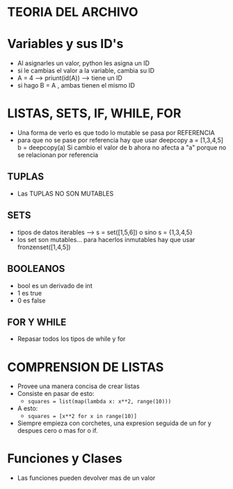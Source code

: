
# TEORIA DEL ARCHIVO 


# Variables y sus ID's
- Al asignarles un valor, python les asigna un ID
- si le cambias el valor a la variable, cambia su ID
- A = 4 -->  priunt(id(A)) --> tiene un ID
- si hago B = A , ambas tienen el mismo ID


# LISTAS, SETS, IF, WHILE, FOR
- Una forma de verlo es que todo lo mutable se pasa por REFERENCIA
-   para que no se pase por referencia hay que usar deepcopy
    a = [1,3,4,5]
    b = deepcopy(a)
    Si cambio el valor de b ahora no afecta a "a" porque no se relacionan por referencia

## TUPLAS
-  Las TUPLAS NO SON MUTABLES

## SETS
- tipos de datos iterables --> s = set([1,5,6]) o sino s = {1,3,4,5}
- los set son mutables... para hacerlos inmutables hay que usar fronzenset([1,4,5])

## BOOLEANOS
- bool es un derivado de int
- 1 es true
- 0 es false

## FOR Y WHILE
- Repasar todos los tipos de while y for

# COMPRENSION DE LISTAS
- Provee una manera concisa de crear listas
- Consiste en pasar de esto:
    - `squares = list(map(lambda x: x**2, range(10)))`
- A esto:
    - `squares = [x**2 for x in range(10)]`
- Siempre empieza con corchetes, una expresion seguida de un for y despues cero o mas for o if.


# Funciones y Clases
- Las funciones pueden devolver mas de un valor